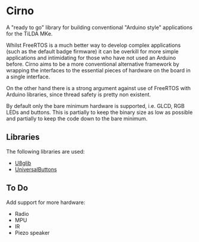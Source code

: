 Cirno
=====

A "ready to go" library for building conventional "Arduino style" applications for the TiLDA MKe.

Whilst FreeRTOS is a much better way to develop complex applications (such as the default badge firmware) it can be overkill for more simple applications and intimidating for those who have not used an Arduino before. Cirno aims to be a more conventional alternative framework by wrapping the interfaces to the essential pieces of hardware on the board in a single interface.

On the other hand there is a strong argument against use of FreeRTOS with Arduino libraries, since thread safety is pretty non existent.

By default only the bare minimum hardware is supported, i.e. GLCD, RGB LEDs and buttons. This is partially to keep the binary size as low as possible and partially to keep the code down to the bare minimum.

Libraries
---------

The following libraries are used:

- [U8glib](https://code.google.com/p/u8glib/)
- [UniversalButtons](https://github.com/DanNixon/ArduinoUniversalButtons)

To Do
-----

Add support for more hardware:

- Radio
- MPU
- IR
- Piezo speaker
